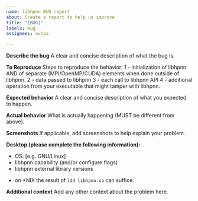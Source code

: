 ```yaml
---
name: libhpnn BUG report
about: Create a report to help us improve
title: "[BUG]"
labels: bug
assignees: ovhpa

---
```


**Describe the bug**
A clear and concise description of what the bug is.

**To Reproduce**
Steps to reproduce the behavior:
1 - initialization of libhpnn AND of separate (MPI/OpenMP/CUDA) elements when done outside of libhpnn.
2 - data passed to libhpnn
3 - each call to libhpnn API
4 - additional operation from your executable that might tamper with libhpnn.

**Expected behavior**
A clear and concise description of what you expected to happen.

**Actual behavior**
What is actually happening (MUST be different from above).

**Screenshots**
If applicable, add screenshots to help explain your problem.

**Desktop (please complete the following information):**
 - OS: [e.g. GNU/Linux]
 - libhpnn capability (and/or configure flags)
 - libhpnn external library versions
 + on *NIX the result of `ldd libhpnn.so` can suffice.

**Additional context**
Add any other context about the problem here.
